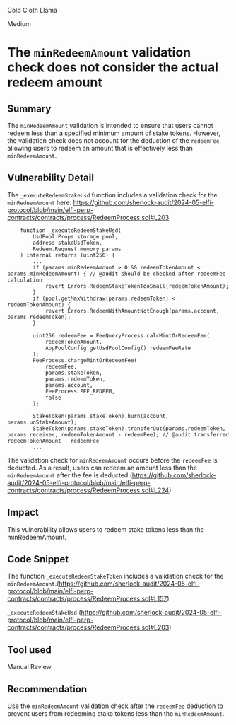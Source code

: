 Cold Cloth Llama

Medium

# The `minRedeemAmount` validation check does not consider the actual redeem amount


## Summary
The `minRedeemAmount` validation is intended to ensure that users cannot redeem less than a specified minimum amount of stake tokens.
However, the validation check does not account for the deduction of the `redeemFee`, allowing users to redeem an amount that is effectively less than `minRedeemAmount`.

## Vulnerability Detail
The `_executeRedeemStakeUsd` function includes a validation check for the `minRedeemAmount` here:
https://github.com/sherlock-audit/2024-05-elfi-protocol/blob/main/elfi-perp-contracts/contracts/process/RedeemProcess.sol#L203
```solidity
    function _executeRedeemStakeUsd(
        UsdPool.Props storage pool,
        address stakeUsdToken,
        Redeem.Request memory params
    ) internal returns (uint256) {
        ...
        if (params.minRedeemAmount > 0 && redeemTokenAmount < params.minRedeemAmount) { // @audit should be checked after redeemFee calculation
            revert Errors.RedeemStakeTokenTooSmall(redeemTokenAmount);
        }
        if (pool.getMaxWithdraw(params.redeemToken) < redeemTokenAmount) {
            revert Errors.RedeemWithAmountNotEnough(params.account, params.redeemToken);
        }

        uint256 redeemFee = FeeQueryProcess.calcMintOrRedeemFee(
            redeemTokenAmount,
            AppPoolConfig.getUsdPoolConfig().redeemFeeRate
        );
        FeeProcess.chargeMintOrRedeemFee(
            redeemFee,
            params.stakeToken,
            params.redeemToken,
            params.account,
            FeeProcess.FEE_REDEEM,
            false
        );

        StakeToken(params.stakeToken).burn(account, params.unStakeAmount);
        StakeToken(params.stakeToken).transferOut(params.redeemToken, params.receiver, redeemTokenAmount - redeemFee); // @audit transferred redeemTokenAmount - redeemFee
        ...
```
The validation check for `minRedeemAmount` occurs before the `redeemFee` is deducted.
As a result, users can redeem an amount less than the `minRedeemAmount` after the fee is deducted.(https://github.com/sherlock-audit/2024-05-elfi-protocol/blob/main/elfi-perp-contracts/contracts/process/RedeemProcess.sol#L224)


## Impact
This vulnerability allows users to redeem stake tokens less than the minRedeemAmount.


## Code Snippet
The function `_executeRedeemStakeToken` includes a validation check for the `minRedeemAmount`.(https://github.com/sherlock-audit/2024-05-elfi-protocol/blob/main/elfi-perp-contracts/contracts/process/RedeemProcess.sol#L157)

`_executeRedeemStakeUsd` (https://github.com/sherlock-audit/2024-05-elfi-protocol/blob/main/elfi-perp-contracts/contracts/process/RedeemProcess.sol#L203)

## Tool used
Manual Review

## Recommendation
Use the `minRedeemAmount` validation check after the `redeemFee` deduction to prevent users from redeeming stake tokens less than the `minRedeemAmount`.